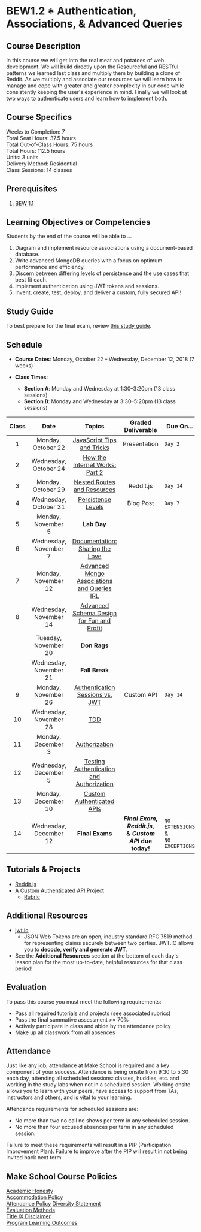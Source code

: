 # BEW1.2 * Authentication, Associations, & Advanced Queries

## Course Description

In this course we will get into the real meat and potatoes of web development. We will build directly upon the Resourceful and RESTful patterns we learned last class and multiply them by building a clone of Reddit. As we multiply and associate our resources we will learn how to manage and cope with greater and greater complexity in our code while consistently keeping the user's experience in mind. Finally we will look at two ways to authenticate users and learn how to implement both.

## Course Specifics

Weeks to Completion:  7 <br>
Total Seat Hours:  37.5 hours <br>
Total Out-of-Class Hours: 75 hours <br>
Total Hours: 112.5 hours <br>
Units:  3 units <br>
Delivery Method:  Residential <br>
Class Sessions:  14 classes

## Prerequisites

1. [BEW 1.1](http://make.sc/bew1-1)

## Learning Objectives or Competencies

Students by the end of the course will be able to ...

1. Diagram and implement resource associations using a document-based database.
1. Write advanced MongoDB queries with a focus on optimum performance and efficiency.
1. Discern between differing levels of persistence and the use cases that best fit each.
1. Implement authentication using JWT tokens and sessions.
1. Invent, create, test, deploy, and deliver a custom, fully secured API!

## Study Guide

To best prepare for the final exam, review [this study guide](study-guide.md).

## Schedule

* **Course Dates**: Monday, October 22 – Wednesday, December 12, 2018 (7 weeks)

* **Class Times**:
  * **Section A**: Monday and Wednesday at 1:30–3:20pm (13 class sessions)
  * **Section B**: Monday and Wednesday at 3:30–5:20pm (13 class sessions)

| Class |          Date          |                 Topics                  |       Graded Deliverable     | Due On... |
|:-----:|:----------------------:|:---------------------------------------:|:----------------------------:|-----------|
|   1   |  Monday, October 22    | [JavaScript Tips and Tricks](01-JavaScript-Tricks/README.md) | Presentation | `Day 2` |
|   2   | Wednesday, October 24  | [How the Internet Works: Part 2](02-How-The-Internet-Works/README.md) |||
|   3   |  Monday, October 29    | [Nested Routes and Resources](03-Nested-Routes-and-Resources/README.md) | Reddit.js | `Day 14` |
|   4   | Wednesday, October 31  | [Persistence Levels](04-Persistence-Levels/README.md) | Blog Post | `Day 7` |
|   5   |  Monday, November 5    | **Lab Day** |||
|   6   | Wednesday, November 7  | [Documentation: Sharing the Love](05-Docsify/README.md) |||
|   7   |  Monday, November 12 |  [Advanced Mongo Associations and Queries IRL](06-Advanced-MongoDB-IRL/README.md)|||
|   8   | Wednesday, November 14 | [Advanced Schema Design for Fun and Profit](07-Advanced-Schema-Design/README.md) |||
|       |  Tuesday, November 20 | **Don Rags** |||
|       | Wednesday, November 21 | **Fall Break** |||
|  9    |  Monday, November 26    | [Authentication Sessions vs. JWT](08-Authentication-Sessions-vs-JWT/README.md) | Custom API | `Day 14` |
|  10   | Wednesday, November 28    | [TDD](09-TDD/README.md) |||
|  11   |  Monday, December 3    | [Authorization](10-Authorization/README.md) |||
|  12   | Wednesday, December 5   | [Testing Authentication and Authorization](11-Testing-Authentication-and-Authorization/README.md) |||
|  13   | Monday, December 10   | [Custom Authenticated APIs](12-Custom-Authenticated-APIs/README.md) |||
|  14   | Wednesday, December 12 | **Final Exams** | **_Final Exam_,<br>_Reddit.js_, <br>& _Custom API_ due today!**| `NO EXTENSIONS` & <br>`NO EXCEPTIONS` |

## Tutorials & Projects

* [Reddit.js](https://www.makeschool.com/academy/track/reddit-clone-in-node-js)
* [A Custom Authenticated API Project](Projects/02-Custom-API-Project.md)
  * [Rubric](Projects/Rubrics/02-Custom-API-Project.md)

## Additional Resources

* [jwt.io](https://jwt.io)
  * JSON Web Tokens are an open, industry standard RFC 7519 method for representing claims securely between two parties. JWT.IO allows you to **decode, verify and generate JWT**.
* See the **Additional Resources** section at the bottom of each day's lesson plan for the most up-to-date, helpful resources for that class period!

## Evaluation

To pass this course you must meet the following requirements:

* Pass all required tutorials and projects (see associated rubrics)
* Pass the final summative assessment >= 70%
* Actively participate in class and abide by the attendance policy
* Make up all classwork from all absences

## Attendance

 Just like any job, attendance at Make School is required and a key component of your success. Attendance is being onsite from 9:30 to 5:30 each day, attending all scheduled sessions: classes, huddles, etc. and working in the study labs when not in a scheduled session. Working onsite allows you to learn with your peers, have access to support from TAs, instructors and others, and is vital to your learning.

Attendance requirements for scheduled sessions are:

* No more than two no call no shows per term in any scheduled session.
* No more than four excused absences per term in any scheduled session.

Failure to meet these requirements will result in a PIP (Participation Improvement Plan).  Failure to improve after the PIP will result in not being invited back next term.

## Make School Course Policies

[Academic Honesty](https://github.com/Product-College-Courses/Common-Syllabus-Sections/blob/master/Academic-Honesty-and-Plagiarism.md)<br>
[Accommodation Policy](https://github.com/Product-College-Courses/Common-Syllabus-Sections/blob/master/Accommodation-Policy.md)<br>
[Attendance Policy]()
[Diversity Statement](https://github.com/Product-College-Courses/Common-Syllabus-Sections/blob/master/Diversity-Statement.md)<br>
[Evaluation Methods](https://github.com/Product-College-Courses/Common-Syllabus-Sections/blob/master/Evaluation-Methods.md)
<br>
[Title IX Disclaimer](https://github.com/Product-College-Courses/Common-Syllabus-Sections/blob/master/Evaluations-Title-X-Disclaimer.md)<br>
[Program Learning Outcomes](https://github.com/Product-College-Courses/Common-Syllabus-Sections/blob/master/Program-Learning-Outcomes.md)
